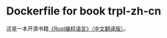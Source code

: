 # Dockerfile for book trpl-zh-cn

这是一本开源书籍[《Rust编程语言》（中文翻译版）](https://github.com/KaiserY/trpl-zh-cn)。